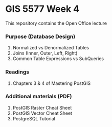 # GIS 5577 Week 4
This repository contains the Open Office lecture

### Purpose (Database Design)
1. Normalized vs Denormalized Tables
1. Joins (Inner, Outer, Left, Right)
1. Common Table Expressions vs SubQueries

### Readings
1. Chapters 3 & 4 of Mastering PostGIS

### Additional materials (PDF)
1. PostGIS Raster Cheat Sheet
1. PostGIS Vector Cheat Sheet
1. PostgreSQL Tutorial